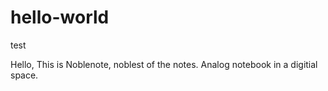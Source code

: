 # hello-world
test

Hello, This is Noblenote, noblest of the notes. Analog notebook in a digitial space.  
